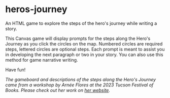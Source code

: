 # heros-journey
An HTML game to explore the steps of the hero's journey while writing a story.

This Canvas game will display prompts for the steps along the Hero's Journey as you click the circles on the map. Numbered circles are required steps, lettered circles are optional steps. Each prompt is meant to assist you in developing the next paragraph or two in your story. You can also use this method for game narrative writing.

Have fun!

_The gameboard and descriptions of the steps along the Hero's Journey came from a workshop by Arn&eacute;e Flores at the 2023 Tucson Festival of Books. Please check out her work on [her website](https://www.arneeflores.com/)._
